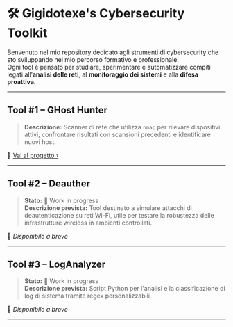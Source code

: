 # 🛠️ Gigidotexe's Cybersecurity Toolkit

Benvenuto nel mio repository dedicato agli strumenti di cybersecurity che sto sviluppando nel mio percorso formativo e professionale.  
Ogni tool è pensato per studiare, sperimentare e automatizzare compiti legati all’**analisi delle reti**, al **monitoraggio dei sistemi** e alla **difesa proattiva**.

---

## Tool #1 – GHost Hunter

> **Descrizione:** Scanner di rete che utilizza `nmap` per rilevare dispositivi attivi, confrontare risultati con scansioni precedenti e identificare nuovi host.  

📁 [Vai al progetto ›](https://github.com/Gigidotexe/GHost-Hunter)  

---

## Tool #2 – Deauther

> **Stato:** 🚧 Work in progress  
> **Descrizione prevista:** Tool destinato a simulare attacchi di deautenticazione su reti Wi-Fi, utile per testare la robustezza delle infrastrutture wireless in ambienti controllati.

📁 *Disponibile a breve*

---

## Tool #3 – LogAnalyzer

> **Stato:** 🚧 Work in progress  
> **Descrizione prevista:** Script Python per l'analisi e la classificazione di log di sistema tramite regex personalizzabili

📁 *Disponibile a breve*

---



